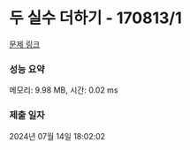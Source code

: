 # 두 실수 더하기 - 170813/1 

[문제 링크](https://level.goorm.io/exam/170813/%EB%91%90-%EC%8B%A4%EC%88%98-%EB%8D%94%ED%95%98%EA%B8%B0/quiz/1) 

### 성능 요약

메모리: 9.98 MB, 시간: 0.02 ms

### 제출 일자

2024년 07월 14일 18:02:02

